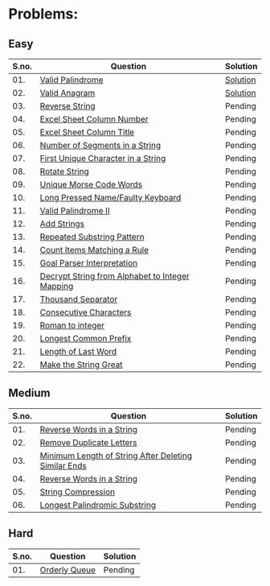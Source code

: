 # Problems:

## Easy
|S.no.|Question|Solution|
|---|------------|------------|
|01.|[Valid Palindrome](https://leetcode.com/problems/valid-palindrome/)|[Solution](palindrome.cpp)|
|02.|[Valid Anagram](https://leetcode.com/problems/valid-anagram/)|[Solution](anagram.cpp)|
|03.|[Reverse String](https://leetcode.com/problems/reverse-string/)|Pending|
|04.|[Excel Sheet Column Number](https://leetcode.com/problems/excel-sheet-column-number/)|Pending|
|05.|[Excel Sheet Column Title](https://leetcode.com/problems/excel-sheet-column-title/)|Pending|
|06.|[Number of Segments in a String](https://leetcode.com/problems/number-of-segments-in-a-string/)|Pending|
|07.|[First Unique Character in a String](https://leetcode.com/problems/first-unique-character-in-a-string/)|Pending|
|08.|[Rotate String](https://leetcode.com/problems/rotate-string/)|Pending|
|09.|[Unique Morse Code Words](https://leetcode.com/problems/unique-morse-code-words/)|Pending|
|10.|[Long Pressed Name/Faulty Keyboard](https://leetcode.com/problems/long-pressed-name/)|Pending|
|11.|[Valid Palindrome II](https://leetcode.com/problems/valid-palindrome-ii/)|Pending|
|12.|[Add Strings](https://leetcode.com/problems/add-strings/)|Pending|
|13.|[Repeated Substring Pattern](https://leetcode.com/problems/repeated-substring-pattern/)|Pending|
|14.|[Count Items Matching a Rule](https://leetcode.com/problems/count-items-matching-a-rule/)|Pending|
|15.|[Goal Parser Interpretation](https://leetcode.com/problems/goal-parser-interpretation/)|Pending|
|16.|[Decrypt String from Alphabet to Integer Mapping](https://leetcode.com/problems/decrypt-string-from-alphabet-to-integer-mapping/)|Pending|
|17.|[Thousand Separator](https://leetcode.com/problems/thousand-separator/)|Pending|
|18.|[Consecutive Characters](https://leetcode.com/problems/consecutive-characters/)|Pending|
|19.|[Roman to integer](https://leetcode.com/problems/roman-to-integer/)|Pending|
|20.|[Longest Common Prefix](https://leetcode.com/problems/longest-common-prefix/)|Pending|
|21.|[Length of Last Word](https://leetcode.com/problems/length-of-last-word/)|Pending|
|22.|[Make the String Great](https://leetcode.com/problems/make-the-string-great/)|Pending|

## Medium
|S.no.|Question|Solution|
|---|------------|------------|
|01.|[Reverse Words in a String](https://leetcode.com/problems/reverse-words-in-a-string/)|Pending|
|02.|[Remove Duplicate Letters](https://leetcode.com/problems/remove-duplicate-letters/)|Pending|
|03.|[Minimum Length of String After Deleting Similar Ends](https://leetcode.com/problems/minimum-length-of-string-after-deleting-similar-ends/)|Pending|
|04.|[Reverse Words in a String](https://leetcode.com/problems/reverse-words-in-a-string/)|Pending|
|05.|[String Compression](https://leetcode.com/problems/string-compression/)|Pending|
|06.|[Longest Palindromic Substring](https://leetcode.com/problems/longest-palindromic-substring/)|Pending|

## Hard
|S.no.|Question|Solution|
|---|------------|------------|
|01.|[Orderly Queue](https://leetcode.com/problems/orderly-queue/)|Pending|

